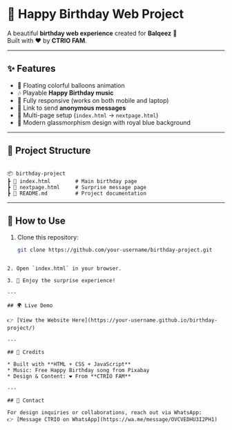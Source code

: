
# 🎂 Happy Birthday Web Project

A beautiful **birthday web experience** created for **Balqeez** 🎉  
Built with ❤️ by **CTRIO FAM**.

---

## ✨ Features
- 🎈 Floating colorful balloons animation  
- 🎶 Playable **Happy Birthday music**  
- 📱 Fully responsive (works on both mobile and laptop)  
- 💌 Link to send **anonymous messages**  
- 📄 Multi-page setup (`index.html` → `nextpage.html`)  
- 🎨 Modern glassmorphism design with royal blue background  

---

## 📂 Project Structure
```

📦 birthday-project
┣ 📜 index.html        # Main birthday page
┣ 📜 nextpage.html     # Surprise message page
┣ 📜 README.md         # Project documentation

````

---

## 🚀 How to Use
1. Clone this repository:
   ```bash
   git clone https://github.com/your-username/birthday-project.git
````

2. Open `index.html` in your browser.

3. 🎉 Enjoy the surprise experience!

---

## 🌍 Live Demo

👉 [View the Website Here](https://your-username.github.io/birthday-project/)

---

## 🙌 Credits

* Built with **HTML + CSS + JavaScript**
* Music: Free Happy Birthday song from Pixabay
* Design & Content: ❤️ From **CTRIO FAM**

---

## 📧 Contact

For design inquiries or collaborations, reach out via WhatsApp:
👉 [Message CTRIO on WhatsApp](https://wa.me/message/OVCVEDHU3I2PH1)

